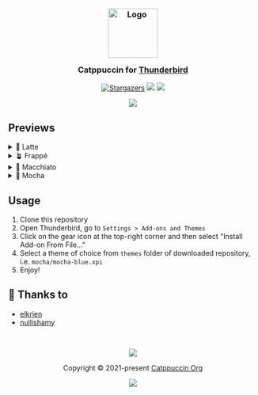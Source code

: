 <h3 align="center">
	<img src="https://raw.githubusercontent.com/catppuccin/catppuccin/main/assets/logos/exports/1544x1544_circle.png" width="100" alt="Logo"/><br/>
	<img src="https://raw.githubusercontent.com/catppuccin/catppuccin/main/assets/misc/transparent.png" height="30" width="0px"/>
	Catppuccin for <a href="https://www.thunderbird.net">Thunderbird</a>
	<img src="https://raw.githubusercontent.com/catppuccin/catppuccin/main/assets/misc/transparent.png" height="30" width="0px"/>
</h3>
<p align="center">
    <a href="https://github.com/catppuccin/thunderbird/stargazers"><img alt="Stargazers" src="https://img.shields.io/github/stars/catppuccin/thunderbird?colorA=363a4f&colorB=b7bdf8&style=for-the-badge"></a>
    <a href="https://github.com/catppuccin/thunderbird/issues"><img src="https://img.shields.io/github/issues/catppuccin/thunderbird?colorA=363a4f&colorB=f5a97f&style=for-the-badge"></a>
    <a href="https://github.com/catppuccin/thunderbird/contributors"><img src="https://img.shields.io/github/contributors/catppuccin/thunderbird?colorA=363a4f&colorB=a6da95&style=for-the-badge"></a>
</p>

<p align="center">
  <img src="https://raw.githubusercontent.com/catppuccin/thunderbird/main/assets/thunderbird.png"/>
</p>

## Previews

<details>
<summary>🌻 Latte</summary>
  <img src="https://raw.githubusercontent.com/catppuccin/thunderbird/main/assets/thunderbird-latte.png"/>
</details>
<details>
<summary>🪴 Frappé</summary>
  <img src="https://raw.githubusercontent.com/catppuccin/thunderbird/main/assets/thunderbird-frappe.png"/>
</details>
<details>
<summary>🌺 Macchiato</summary>
  <img src="https://raw.githubusercontent.com/catppuccin/thunderbird/main/assets/thunderbird-macchiato.png"/>
</details>
<details>
<summary>🌿 Mocha</summary>
  <img src="https://raw.githubusercontent.com/catppuccin/thunderbird/main/assets/thunderbird-mocha.png"/>
</details>


## Usage

1. Clone this repository
2. Open Thunderbird, go to `Settings > Add-ons and Themes`
3. Click on the gear icon at the top-right corner and then select "Install Add-on From File..."
4. Select a theme of choice from `themes` folder of downloaded repository, i.e. `mocha/mocha-blue.xpi`
5. Enjoy!

## 💝 Thanks to

-   [elkrien](https://github.com/elkrien)
-   [nullishamy](https://github.com/nullishamy)

&nbsp;

<p align="center"><img src="https://raw.githubusercontent.com/catppuccin/catppuccin/main/assets/footers/gray0_ctp_on_line.svg?sanitize=true" /></p>
<p align="center">Copyright &copy; 2021-present <a href="https://github.com/catppuccin" target="_blank">Catppuccin Org</a>
<p align="center"><a href="https://github.com/catppuccin/catppuccin/blob/main/LICENSE"><img src="https://img.shields.io/static/v1.svg?style=for-the-badge&label=License&message=MIT&logoColor=d9e0ee&colorA=363a4f&colorB=b7bdf8"/></a></p>
